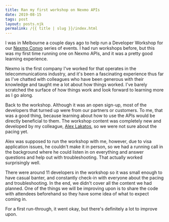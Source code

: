 ```yaml
---
title: Ran my first workshop on Nexmo APIs
date: 2019-08-15
tags: post
layout: posts.njk
permalink: /{{ title | slug }}/index.html
---
```

I was in Melbourne a couple days ago to help run a Developer Workshop for our [Nexmo Convo](https://www.nexmoconvo.com/) series of events. I had run workshops before, but this was my first time running one on Nexmo APIs, and it was a pretty good learning experience.

Nexmo is the first company I've worked for that operates in the telecommunications industry, and it's been a fascinating experience thus far as I've chatted with colleagues who have been generous with their knowledge and taught me a lot about how things worked. I've barely scratched the surface of how things work and look forward to learning more as I go along.

Back to the workshop. Although it was an open sign-up, most of the developers that turned up were from our partners or customers. To me, that was a good thing, because learning about how to use the APIs would be directly beneficial to them. The workshop content was completely new and developed by my colleague, [Alex Lakatos](https://twitter.com/lakatos88), so we were not sure about the pacing yet.

Alex was supposed to run the workshop with me, however, due to visa application issues, he couldn't make it in person, so we had a running call in the background where he could listen in on everything and answer questions and help out with troubleshooting. That actually worked surprisingly well.

There were around 11 developers in the workshop so it was small enough to have casual banter, and constantly check-in with everyone about the pacing and troubleshooting. In the end, we didn't cover all the content we had planned. One of the things we will be improving upon is to share the code with attendees beforehand so they have some idea of what to expect coming in.

For a first run-through, it went okay, but there's definitely a lot to improve upon. 
